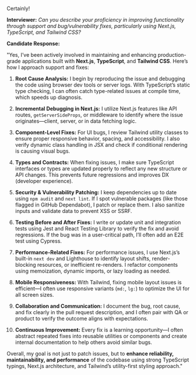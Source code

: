 Certainly!

**Interviewer:** *Can you describe your proficiency in improving functionality through support and bug/vulnerability fixes, particularly using Next.js, TypeScript, and Tailwind CSS?*

**Candidate Response:**

"Yes, I’ve been actively involved in maintaining and enhancing production-grade applications built with **Next.js**, **TypeScript**, and **Tailwind CSS**. Here’s how I approach support and fixes:

1. **Root Cause Analysis:** I begin by reproducing the issue and debugging the code using browser dev tools or server logs. With TypeScript’s static type checking, I can often catch type-related issues at compile time, which speeds up diagnosis.

2. **Incremental Debugging in Next.js:** I utilize Next.js features like API routes, `getServerSideProps`, or middleware to identify where the issue originates—client, server, or in data fetching logic.

3. **Component-Level Fixes:** For UI bugs, I review Tailwind utility classes to ensure proper responsive behavior, spacing, and accessibility. I also verify dynamic class handling in JSX and check if conditional rendering is causing visual bugs.

4. **Types and Contracts:** When fixing issues, I make sure TypeScript interfaces or types are updated properly to reflect any new structure or API changes. This prevents future regressions and improves DX (developer experience).

5. **Security & Vulnerability Patching:** I keep dependencies up to date using `npm audit` and `next lint`. If I spot vulnerable packages (like those flagged in GitHub Dependabot), I patch or replace them. I also sanitize inputs and validate data to prevent XSS or SSRF.

6. **Testing Before and After Fixes:** I write or update unit and integration tests using Jest and React Testing Library to verify the fix and avoid regressions. If the bug was in a user-critical path, I’ll often add an E2E test using Cypress.

7. **Performance-Related Fixes:** For performance issues, I use Next.js’s built-in `next dev` and Lighthouse to identify layout shifts, render-blocking resources, or inefficient re-renders. I refactor components using memoization, dynamic imports, or lazy loading as needed.

8. **Mobile Responsiveness:** With Tailwind, fixing mobile layout issues is efficient—I often use responsive variants (`md:`, `lg:`) to optimize the UI for all screen sizes.

9. **Collaboration and Communication:** I document the bug, root cause, and fix clearly in the pull request description, and I often pair with QA or product to verify the outcome aligns with expectations.

10. **Continuous Improvement:** Every fix is a learning opportunity—I often abstract repeated fixes into reusable utilities or components and create internal documentation to help others avoid similar bugs.

Overall, my goal is not just to patch issues, but to **enhance reliability, maintainability, and performance** of the codebase using strong TypeScript typings, Next.js architecture, and Tailwind’s utility-first styling approach."
